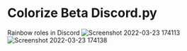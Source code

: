 # Colorize Beta Discord.py
Rainbow roles in Discord
![Screenshot 2022-03-23 174113](https://user-images.githubusercontent.com/100136176/159669873-35eb1b49-a213-4e73-a810-fbad354681cd.png)
![Screenshot 2022-03-23 174138](https://user-images.githubusercontent.com/100136176/159669889-8ec5f81b-7adf-49be-9273-b6ef8ba98295.png)

